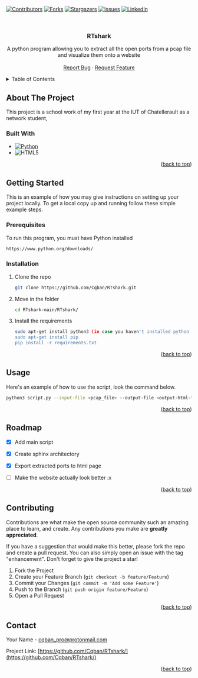 <!-- BADGES -->
[![Contributors][contributors-shield]][contributors-url]
[![Forks][forks-shield]][forks-url]
[![Stargazers][stars-shield]][stars-url]
[![Issues][issues-shield]][issues-url]
[![LinkedIn][linkedin-shield]][linkedin-url]



<!-- PROJECT LOGO -->
<br />
<div align="center">
  <h3 align="center">RTshark</h3>
  <p align="center">
    A python program allowing you to extract all the open ports from a pcap file and visualize them onto a website
    <br />
    <br />
    <a href="https://github.com/othneildrew/Best-README-Template/issues">Report Bug</a>
    ·
    <a href="https://github.com/othneildrew/Best-README-Template/issues">Request Feature</a>
  </p>
</div>



<!-- TABLE OF CONTENTS -->
<details>
  <summary>Table of Contents</summary>
  <ol>
    <li>
      <a href="#about-the-project">About The Project</a>
      <ul>
        <li><a href="#built-with">Built With</a></li>
      </ul>
    </li>
    <li>
      <a href="#getting-started">Getting Started</a>
      <ul>
        <li><a href="#prerequisites">Prerequisites</a></li>
        <li><a href="#installation">Installation</a></li>
      </ul>
    </li>
    <li><a href="#usage">Usage</a></li>
    <li><a href="#roadmap">Roadmap</a></li>
    <li><a href="#contributing">Contributing</a></li>
    <li><a href="#contact">Contact</a></li>
  </ol>
</details>



<!-- ABOUT THE PROJECT -->
## About The Project

This project is a school work of my first year at the IUT of Chatellerault as a network student, 


### Built With

* [![Python][Python-shield]][Python-url]
* ![HTML5][HTML]

<p align="right">(<a href="#readme-top">back to top</a>)</p>



<!-- GETTING STARTED -->
## Getting Started

This is an example of how you may give instructions on setting up your project locally.
To get a local copy up and running follow these simple example steps.

### Prerequisites

To run this program, you must have Python installed
  ```sh
  https://www.python.org/downloads/
  ```

### Installation

1. Clone the repo
   ```sh
   git clone https://github.com/Cqban/RTshark.git
   ```
2. Move in the folder
   ```sh
   cd RTshark-main/RTshark/
   ```
3. Install the requirements
   ```sh
   sudo apt-get install python3 (in case you haven't installed python yet)
   sudo apt-get install pip
   pip install -r requirements.txt
   ```

<p align="right">(<a href="#readme-top">back to top</a>)</p>



<!-- USAGE EXAMPLES -->
## Usage

Here's an example of how to use the script, look the command below.

```sh
python3 script.py --input-file <pcap_file> --output-file <output-html-file>
```

<p align="right">(<a href="#readme-top">back to top</a>)</p>



<!-- ROADMAP -->
## Roadmap

- [x] Add main script
- [x] Create sphinx architectory
- [x] Export extracted ports to html page
- [ ] Make the website actually look better :x


<p align="right">(<a href="#readme-top">back to top</a>)</p>



<!-- CONTRIBUTING -->
## Contributing

Contributions are what make the open source community such an amazing place to learn, and create. Any contributions you make are **greatly appreciated**.

If you have a suggestion that would make this better, please fork the repo and create a pull request. You can also simply open an issue with the tag "enhancement".
Don't forget to give the project a star!

1. Fork the Project
2. Create your Feature Branch (`git checkout -b feature/Feature`)
3. Commit your Changes (`git commit -m 'Add some Feature'`)
4. Push to the Branch (`git push origin feature/Feature`)
5. Open a Pull Request

<p align="right">(<a href="#readme-top">back to top</a>)</p>



<!-- CONTACT -->
## Contact

Your Name - cqban_pro@protonmail.com

Project Link: [https://github.com/Cqban/RTshark/](https://github.com/Cqban/RTshark/)

<p align="right">(<a href="#readme-top">back to top</a>)</p>


<!-- MARKDOWN LINKS & IMAGES -->
<!-- https://www.markdownguide.org/basic-syntax/#reference-style-links -->
[contributors-shield]: https://img.shields.io/github/contributors/Cqban/RTshark.svg?style=for-the-badge
[contributors-url]: https://github.com/Cqban/RTshark/graphs/contributors
[forks-shield]: https://img.shields.io/github/forks/Cqban/RTshark.svg?style=for-the-badge
[forks-url]: https://github.com/Cqban/RTshark/network/members
[stars-shield]: https://img.shields.io/github/stars/Cqban/RTshark.svg?style=for-the-badge
[stars-url]: https://github.com/Cqban/RTshark/stargazers
[issues-shield]: https://img.shields.io/github/issues/Cqban/RTshark.svg?style=for-the-badge
[issues-url]: https://github.com/Cqban/RTshark/issues
[linkedin-shield]: https://img.shields.io/badge/-LinkedIn-black.svg?style=for-the-badge&logo=linkedin&colorB=555
[linkedin-url]: https://www.linkedin.com/in/malko-lechevrel/
[Python-shield]: https://img.shields.io/badge/Python-FFD43B?style=for-the-badge&logo=python&logoColor=blue
[Python-url]: https://python.org 
[HTML]: https://img.shields.io/badge/HTML5-E34F26?style=for-the-badge&logo=html5&logoColor=white
